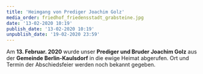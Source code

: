 ```yaml
---
title: 'Heimgang von Prediger Joachim Golz'
media_order: friedhof_friedensstadt_grabsteine.jpg
date: '13-02-2020 10:19'
publish_date: '13-02-2020 10:19'
unpublish_date: '19-02-2020 23:59'
---
```


Am **13. Februar. 2020** wurde unser **Prediger und Bruder Joachim Golz** aus der **Gemeinde Berlin-Kaulsdorf** in die ewige Heimat abgerufen. Ort und Termin der Abschiedsfeier werden noch bekannt gegeben.